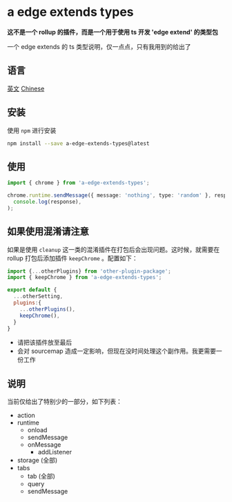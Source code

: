 # a edge extends types

**这不是一个 rollup 的插件，而是一个用于使用 ts 开发 'edge extend' 的类型包**

一个 edge extends 的 ts 类型说明，仅一点点，只有我用到的给出了

## 语言

[英文](https://github.com/lmssee/edgeExtendsTypes/blob/main/README.md) [Chinese](https://github.com/lmssee/edgeExtendsTypes/blob/main/自述文件.md)

## 安装

使用 `npm` 进行安装

```sh
npm install --save a-edge-extends-types@latest
```

## 使用

```ts
import { chrome } from 'a-edge-extends-types';

chrome.runtime.sendMessage({ message: 'nothing', type: 'random' }, response =>
  console.log(response),
);
```

## 如果使用混淆请注意

如果是使用 `cleanup` 这一类的混淆插件在打包后会出现问题。这时候，就需要在 rollup 打包后添加插件 `keepChrome` 。配置如下：

```js
import {...otherPlugins} from 'other-plugin-package';
import { keepChrome } from 'a-edge-extends-types';

export default {
  ...otherSetting,
  plugins:{
    ...otherPlugins(),
    keepChrome(),
  }
}
```

- 请把该插件放至最后
- 会对 sourcemap 造成一定影响，但现在没时间处理这个副作用。我更需要一份工作

## 说明

当前仅给出了特别少的一部分，如下列表：

- action
- runtime
  - onload
  - sendMessage
  - onMessage
    - addListener
- storage (全部)
- tabs
  - tab (全部)
  - query
  - sendMessage
